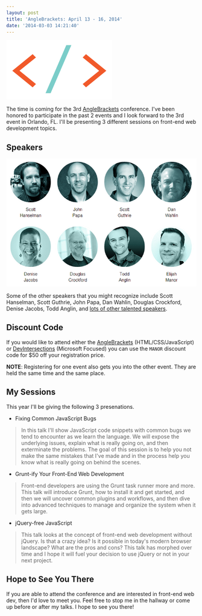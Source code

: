 ```yaml
---
layout: post
title: 'AngleBrackets: April 13 - 16, 2014'
date: '2014-03-03 14:21:40'
---
```


![](/assets/images/2014/Mar/3_1_2014_9_36_19_PM.png)

The time is coming for the 3rd [AngleBrackets](http://anglebrackets.org/) conference. I've been honored to  participate in the past 2 events and I look forward to the 3rd event in Orlando, FL. I'll be presenting 3 different sessions on front-end web development topics.

## Speakers

![](/assets/images/2014/Mar/3_1_2014_9_33_28_PM.png)

Some of the other speakers that you might recognize include Scott Hanselman, Scott Guthrie, John Papa, Dan Wahlin, Douglas Crockford, Denise Jacobs, Todd Anglin, and [lots of other talented speakers](http://anglebrackets.org/speakers.aspx).

## Discount Code

If you would like to attend either the [AngleBrackets](http://anglebrackets.org) (HTML/CSS/JavaScript) or [DevIntersections](http://devintersection.com/) (Microsoft Focused) you can use the `MANOR` discount code for $50 off your registration price.

**NOTE**: Registering for one event also gets you into the other event. They are held the same time and the same place.

## My Sessions

This year I'll be giving the following 3 presenations. 

* Fixing Common JavaScript Bugs
> In this talk I'll show JavaScript code snippets with common bugs we tend to encounter as we learn the language. We will expose the underlying issues, explain what is really going on, and then exterminate the problems. The goal of this session is to help you not make the same mistakes that I've made and in the process help you know what is really going on behind the scenes.

* Grunt-ify Your Front-End Web Development
> Front-end developers are using the Grunt task runner more and more. This talk will introduce Grunt, how to install it and get started, and then we will uncover common plugins and workflows, and then dive into advanced techniques to manage and organize the system when it gets large.

* jQuery-free JavaScript
> This talk looks at the concept of front-end web development without jQuery. Is that a crazy idea? Is it possible in today's modern browser landscape? What are the pros and cons? This talk has morphed over time and I hope it will fuel your decision to use jQuery or not in your next project.

## Hope to See You There

If you are able to attend the conference and are interested in front-end web dev, then I'd love to meet you. Feel free to stop me in the hallway or come up before or after my talks. I hope to see you there!